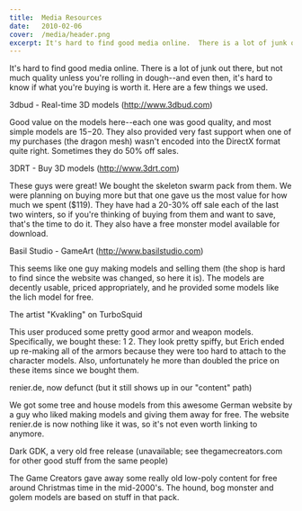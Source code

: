 ```yaml
---
title:  Media Resources
date:   2010-02-06
cover:  /media/header.png
excerpt: It's hard to find good media online.  There is a lot of junk out there, but not much quality unless you're rolling in dough--and even then, it's hard to know if what you're buying is worth it.  Here are a few things we used...
---
```

It's hard to find good media online.  There is a lot of junk out there, but not much quality unless you're rolling in dough--and even then, it's hard to know if what you're buying is worth it.  Here are a few things we used.

3dbud - Real-time 3D models (http://www.3dbud.com)

Good value on the models here--each one was good quality, and most simple models are $15-$20.  They also provided very fast support when one of my purchases (the dragon mesh) wasn't encoded into the DirectX format quite right.  Sometimes they do 50% off sales.

3DRT - Buy 3D models (http://www.3drt.com)

These guys were great!  We bought the skeleton swarm pack from them.  We were planning on buying more but that one gave us the most value for how much we spent ($119).  They have had a 20-30% off sale each of the last two winters, so if you're thinking of buying from them and want to save, that's the time to do it.  They also have a free monster model available for download.

Basil Studio - GameArt (http://www.basilstudio.com)

This seems like one guy making models and selling them (the shop is hard to find since the website was changed, so here it is).  The models are decently usable, priced appropriately, and he provided some models like the lich model for free.

The artist "Kvakling" on TurboSquid

This user produced some pretty good armor and weapon models.  Specifically, we bought these: 1 2.  They look pretty spiffy, but Erich ended up re-making all of the armors because they were too hard to attach to the character models.  Also, unfortunately he more than doubled the price on these items since we bought them.

renier.de, now defunct (but it still shows up in our "content" path)

We got some tree and house models from this awesome German website by a guy who liked making models and giving them away for free.  The website renier.de is now nothing like it was, so it's not even worth linking to anymore.

Dark GDK, a very old free release (unavailable; see thegamecreators.com for other good stuff from the same people)

The Game Creators gave away some really old low-poly content for free around Christmas time in the mid-2000's.  The hound, bog monster and golem models are based on stuff in that pack.